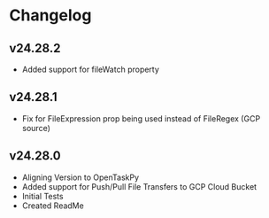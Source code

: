 # Changelog

## v24.28.2

- Added support for fileWatch property

## v24.28.1

- Fix for FileExpression prop being used instead of FileRegex (GCP source)

## v24.28.0

- Aligning Version to OpenTaskPy
- Added support for Push/Pull File Transfers to GCP Cloud Bucket
- Initial Tests
- Created ReadMe
